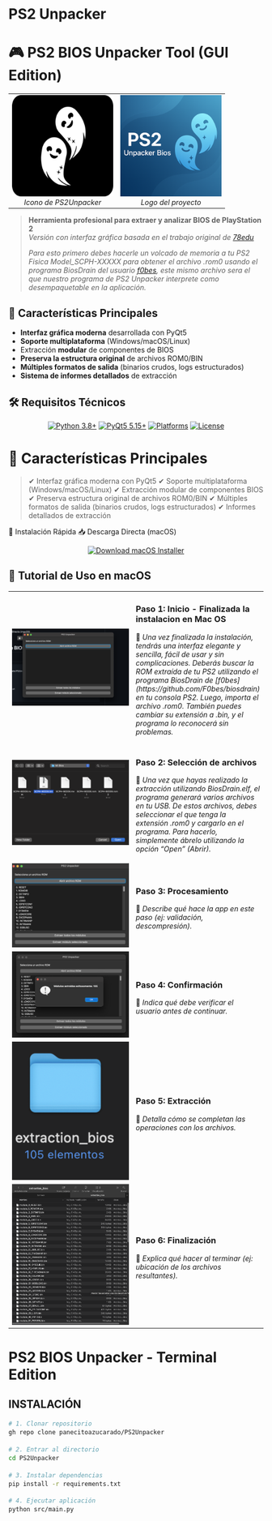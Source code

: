 # PS2 Unpacker
# 🎮 PS2 BIOS Unpacker Tool (GUI Edition)

<div align="center">
  <table>
    <tr>
      <td align="center">
        <img src="src/resources/icons/png/512.png" alt="Icono de la aplicación" width="200"/>
        <br>
        <em>Icono de PS2Unpacker</em>
      </td>
      <td align="center">
        <img src="https://github.com/panecitoazucarado/PS2Unpacker/blob/main/banners/Logo.png" alt="Logo de PS2Unpacker" width="200"/>
        <br>
        <em>Logo del proyecto</em>
      </td>
    </tr>
  </table>
</div>

> **Herramienta profesional para extraer y analizar BIOS de PlayStation 2**  
> *Versión con interfaz gráfica basada en el trabajo original de [78edu](https://github.com/78edu/playstation2-bios-extract)*
> 
> *Para esto primero debes hacerle un volcado de memoria a tu PS2 Fisica Model_SCPH-XXXXX para obtener el archivo .rom0 usando el programa BiosDrain del usuario [f0bes](https://github.com/F0bes/biosdrain), este mismo archivo sera el que nuestro programa de PS2 Unpacker interprete como desempaquetable en la aplicación.*

## 🌟 Características Principales

- **Interfaz gráfica moderna** desarrollada con PyQt5
- **Soporte multiplataforma** (Windows/macOS/Linux)
- Extracción **modular** de componentes de BIOS
- **Preserva la estructura original** de archivos ROM0/BIN
- **Múltiples formatos de salida** (binarios crudos, logs estructurados)
- **Sistema de informes detallados** de extracción
  
## 🛠 Requisitos Técnicos

<div align="center">

[![Python 3.8+](https://img.shields.io/badge/Python-3.8%2B-3776AB?style=for-the-badge&logo=python&logoColor=white)](https://www.python.org/downloads/)
[![PyQt5 5.15+](https://img.shields.io/badge/PyQt5-5.15%2B-41CD52?style=for-the-badge&logo=qt&logoColor=white)](https://pypi.org/project/PyQt5/)
[![Platforms](https://img.shields.io/badge/Platforms-Windows%20%7C%20macOS%20%7C%20Linux-999999?style=for-the-badge)](https://github.com/panecitoazucarado/PS2Unpacker/releases)
[![License](https://img.shields.io/badge/License-MIT-A31F34?style=for-the-badge)](LICENSE)

</div>



# 🌟 Características Principales
> ✔ Interfaz gráfica moderna con PyQt5
> ✔ Soporte multiplataforma (Windows/macOS/Linux)
> ✔ Extracción modular de componentes BIOS
> ✔ Preserva estructura original de archivos ROM0/BIN
> ✔ Múltiples formatos de salida (binarios crudos, logs estructurados)
> ✔ Informes detallados de extracción

🚀 Instalación Rápida
📥 Descarga Directa (macOS)
<div align="center"> <a href="https://github.com/panecitoazucarado/PS2Unpacker/releases/latest/download/PS2Unpacker.pkg"> <img src="https://img.shields.io/badge/Download-macOS_Installer-0078d7?style=for-the-badge&logo=apple" alt="Download macOS Installer"/> </a> </div>

## 🍎 Tutorial de Uso en macOS

<div align="center">
  <table>
    <!-- Paso 1 -->
    <tr>
      <td align="center" width="50%">
        <img src="https://github.com/panecitoazucarado/PS2Unpacker/blob/main/Tutorial%20uso%20de%20la%20App%20-Secuencia%20de%20Pasos/Mac%20OS/paso%201.png" alt="Paso 1" width="300"/>
      </td>
      <td width="50%">
        <h3>Paso 1: Inicio - Finalizada la instalacion en Mac OS</h3>
        <p>🔹 <em>Una vez finalizada la instalación, tendrás una interfaz elegante y sencilla, fácil de usar y sin complicaciones. Deberás buscar la ROM extraída de tu PS2 utilizando el programa BiosDrain de [f0bes](https://github.com/F0bes/biosdrain) en tu consola PS2. Luego, importa el archivo .rom0. También puedes cambiar su extensión a .bin, y el programa lo reconocerá sin problemas.</em></p>
      </td>
    </tr>
    <!-- Paso 2 -->
    <tr>
      <td align="center">
        <img src="https://github.com/panecitoazucarado/PS2Unpacker/blob/main/Tutorial%20uso%20de%20la%20App%20-Secuencia%20de%20Pasos/Mac%20OS/paso%202%20mi%20carpeta%20con%20mi%20bios%20de%20mi%20consola%20super%20slim.png" alt="Paso 2" width="300"/>
      </td>
      <td>
        <h3>Paso 2: Selección de archivos</h3>
        <p>🔹 <em>Una vez que hayas realizado la extracción utilizando BiosDrain.elf, el programa generará varios archivos en tu USB. De estos archivos, debes seleccionar el que tenga la extensión .rom0 y cargarlo en el programa. Para hacerlo, simplemente ábrelo utilizando la opción “Open” (Abrir).</em></p>
      </td>
    </tr>
    <!-- Paso 3 -->
    <tr>
      <td align="center">
        <img src="https://github.com/panecitoazucarado/PS2Unpacker/blob/main/Tutorial%20uso%20de%20la%20App%20-Secuencia%20de%20Pasos/Mac%20OS/paso%203.png" alt="Paso 3" width="300"/>
      </td>
      <td>
        <h3>Paso 3: Procesamiento</h3>
        <p>🔹 <em>Describe qué hace la app en este paso (ej: validación, descompresión).</em></p>
      </td>
    </tr>
    <!-- Paso 4 -->
    <tr>
      <td align="center">
        <img src="https://github.com/panecitoazucarado/PS2Unpacker/blob/main/Tutorial%20uso%20de%20la%20App%20-Secuencia%20de%20Pasos/Mac%20OS/paso%204.png" alt="Paso 4" width="300"/>
      </td>
      <td>
        <h3>Paso 4: Confirmación</h3>
        <p>🔹 <em>Indica qué debe verificar el usuario antes de continuar.</em></p>
      </td>
    </tr>
    <!-- Paso 5 -->
    <tr>
      <td align="center">
        <img src="https://github.com/panecitoazucarado/PS2Unpacker/blob/main/Tutorial%20uso%20de%20la%20App%20-Secuencia%20de%20Pasos/Mac%20OS/paso%205.png" alt="Paso 5" width="300"/>
      </td>
      <td>
        <h3>Paso 5: Extracción</h3>
        <p>🔹 <em>Detalla cómo se completan las operaciones con los archivos.</em></p>
      </td>
    </tr>
    <!-- Paso 6 -->
    <tr>
      <td align="center">
        <img src="https://github.com/panecitoazucarado/PS2Unpacker/blob/main/Tutorial%20uso%20de%20la%20App%20-Secuencia%20de%20Pasos/Mac%20OS/paso%206%20final.png" alt="Paso 6" width="300"/>
      </td>
      <td>
        <h3>Paso 6: Finalización</h3>
        <p>🔹 <em>Explica qué hacer al terminar (ej: ubicación de los archivos resultantes).</em></p>
      </td>
    </tr>
  </table>
</div>

# PS2 BIOS Unpacker - Terminal Edition

## INSTALACIÓN
```bash
# 1. Clonar repositorio
gh repo clone panecitoazucarado/PS2Unpacker

# 2. Entrar al directorio
cd PS2Unpacker

# 3. Instalar dependencias
pip install -r requirements.txt

# 4. Ejecutar aplicación
python src/main.py
